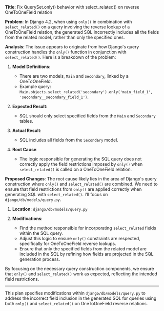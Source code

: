**Title**: Fix QuerySet.only() behavior with select_related() on reverse OneToOneField relation

**Problem**: 
In Django 4.2, when using `only()` in combination with `select_related()` on a query involving the reverse lookup of a OneToOneField relation, the generated SQL incorrectly includes all the fields from the related model, rather than only the specified ones.

**Analysis**: 
The issue appears to originate from how Django's query construction handles the `only()` function in conjunction with `select_related()`. Here is a breakdown of the problem:

1. **Model Definitions**:
   - There are two models, `Main` and `Secondary`, linked by a OneToOneField.
   - Example query: `Main.objects.select_related('secondary').only('main_field_1', 'secondary__secondary_field_1')`.

2. **Expected Result**:
   - SQL should only select specified fields from the `Main` and `Secondary` tables.

3. **Actual Result**:
   - SQL includes all fields from the `Secondary` model.

4. **Root Cause**:
   - The logic responsible for generating the SQL query does not correctly apply the field restrictions imposed by `only()` when `select_related()` is called on a OneToOneField relation.

**Proposed Changes**:
The root cause likely lies in the area of Django's query construction where `only()` and `select_related()` are combined. We need to ensure that field restrictions from `only()` are applied correctly when generating SQL with `select_related()`. I'll focus on `django/db/models/query.py`.

1. **Location**: `django/db/models/query.py`

2. **Modifications**:
   - Find the method responsible for incorporating `select_related` fields within the SQL query.
   - Adjust this logic to ensure `only()` constraints are respected, specifically for OneToOneField reverse lookups.
   - Ensure that only the specified fields from the related model are included in the SQL by refining how fields are projected in the SQL generation process.

By focusing on the necessary query construction components, we ensure that `only()` and `select_related()` work as expected, reflecting the intended field restrictions.

---

This plan specifies modifications within `django/db/models/query.py` to address the incorrect field inclusion in the generated SQL for queries using both `only()` and `select_related()` on OneToOneField reverse relations.

